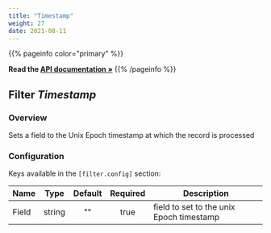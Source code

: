 ```yaml
---
title: "Timestamp"
weight: 27
date: 2021-08-11
---
```

{{% pageinfo color="primary" %}}

**Read the [API documentation &raquo;](https://pkg.go.dev/github.com/AdRoll/baker/filter#Timestamp)**
{{% /pageinfo %}}

## Filter *Timestamp*

### Overview
Sets a field to the Unix Epoch timestamp at which the record is processed

### Configuration

Keys available in the `[filter.config]` section:

|Name|Type|Default|Required|Description|
|----|:--:|:-----:|:------:|-----------|
| Field| string| ""| true| field to set to the unix Epoch timestamp|

